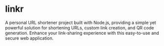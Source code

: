 # linkr
A personal URL shortener project built with Node.js, providing a simple yet powerful solution for shortening URLs, custom link creation, and QR code generation. Enhance your link-sharing experience with this easy-to-use and secure web application.
